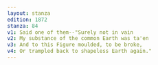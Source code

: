 ```yaml
---
layout: stanza
edition: 1872
stanza: 84
v1: Said one of them--"Surely not in vain
v2: My substance of the common Earth was ta'en
v3: And to this Figure moulded, to be broke,
v4: Or trampled back to shapeless Earth again."
---
```

